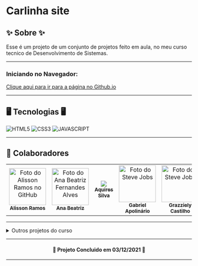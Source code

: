 # Carlinha site

## ✨ Sobre ✨

<p id="sobre">Esse é um projeto de um conjunto de projetos feito em aula, no meu curso tecnico de Desenvolvimento de Sistemas.</p>

---

### Iniciando no Navegador: 

<a href="https://alissonforbidden.github.io/Carlinha-site/"> Clique aqui para ir para a página no Github.io</a>

---

## 🖥️ Tecnologias 🖥️

![HTML5](https://img.shields.io/badge/html5-%23E34F26.svg?style=for-the-badge&logo=html5&logoColor=white) ![CSS3](https://img.shields.io/badge/css3-%231572B6.svg?style=for-the-badge&logo=css3&logoColor=white) ![JAVASCRIPT](https://img.shields.io/badge/javascript-%23323330.svg?style=for-the-badge&logo=javascript&logoColor=%23F7DF1E)

---

## 🤝 Colaboradores

<table>
  <tr>
    <td align="center">
      <a href="https://github.com/AlissonForbidden">
        <img src="https://avatars.githubusercontent.com/u/81827023?v=4" width="100px;" alt="Foto do Alisson Ramos no GitHub"/><br>
        <sub>
          <b>Alisson Ramos</b>
        </sub>
      </a>
    </td>
    <td align="center">
      <a href="#">
        <img src="https://www.responsiblebusiness.com/wp-content/uploads/2019/05/Speaker-Unknown.jpg" width="100px;" alt="Foto do Ana Beatriz Fernandes Alves"/><br>
        <sub>
          <b>Ana Beatriz</b>
        </sub>
      </a>
    </td>
    <td align="center">
      <a href="https://github.com/Aquires-Brabo">
        <img src="https://avatars.githubusercontent.com/u/99987236?v=4"/><br>
        <sub>
          <b>Aquires Silva</b>
        </sub>
      </a>
    </td>
	<td align="center">
      <a href="#">
        <img src="https://www.responsiblebusiness.com/wp-content/uploads/2019/05/Speaker-Unknown.jpg" width="100px;" alt="Foto do Steve Jobs"/><br>
        <sub>
          <b>Gabriel Apolinário</b>
        </sub>
      </a>
    </td>
	<td align="center">
      <a href="#">
        <img src="https://www.responsiblebusiness.com/wp-content/uploads/2019/05/Speaker-Unknown.jpg" width="100px;" alt="Foto do Steve Jobs"/><br>
        <sub>
          <b>Grazziely Castilho</b>
        </sub>
      </a>
    </td>
  </tr>
</table>


---

<details>
	<summary>Outros projetos do curso</summary>
	<ul>
		<a href="https://github.com/AlissonForbidden/Taco-Bio"><li>Biografia do Taco</li></a>
		<a href="https://github.com/AlissonForbidden/Calculos-Js"><li>Calculos JS</li></a>
		<a href="https://github.com/AlissonForbidden/Carlinha-site"><li>Carlinha site</li></a>
		<a href="https://github.com/AlissonForbidden/Series-Flix"><li>Serie Flix</li></a>
		<a href="https://github.com/AlissonForbidden/Tabela-alunos"><li>Tabela alunos</li></a>
	</ul>
</details>

---

<h4 align="center">🔨 Projeto Concluido em 03/12/2021 🔨</h4>

---
